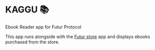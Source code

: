 # KAGGU 📚

Ebook Reader app for Futur Protocol

This app runs alongside with the [Futur store](https://github.com/RELAI-Network/futurstore-app) app and displays ebooks purchased from the store.
